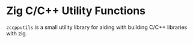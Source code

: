 # Zig C/C++ Utility Functions

`zccpputils` is a small utility library for aiding with building C/C++ libraries with zig.